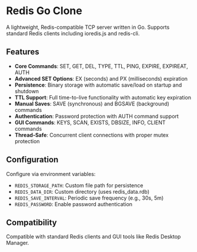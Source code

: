 # Redis Go Clone

A lightweight, Redis-compatible TCP server written in Go. Supports standard Redis clients including ioredis.js and redis-cli.

## Features

- **Core Commands**: SET, GET, DEL, TYPE, TTL, PING, EXPIRE, EXPIREAT, AUTH
- **Advanced SET Options**: EX (seconds) and PX (milliseconds) expiration
- **Persistence**: Binary storage with automatic save/load on startup and shutdown
- **TTL Support**: Full time-to-live functionality with automatic key expiration
- **Manual Saves**: SAVE (synchronous) and BGSAVE (background) commands
- **Authentication**: Password protection with AUTH command support
- **GUI Commands**: KEYS, SCAN, EXISTS, DBSIZE, INFO, CLIENT commands
- **Thread-Safe**: Concurrent client connections with proper mutex protection

## Configuration

Configure via environment variables:

- `REDIS_STORAGE_PATH`: Custom file path for persistence
- `REDIS_DATA_DIR`: Custom directory (uses redis_data.rdb)
- `REDIS_SAVE_INTERVAL`: Periodic save frequency (e.g., 30s, 5m)
- `REDIS_PASSWORD`: Enable password authentication

## Compatibility

Compatible with standard Redis clients and GUI tools like Redis Desktop Manager.
